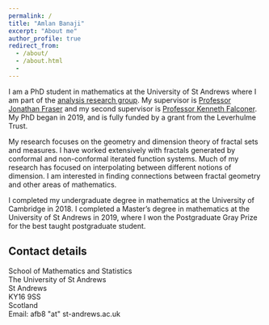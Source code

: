 ```yaml
---
permalink: /
title: "Amlan Banaji"
excerpt: "About me"
author_profile: true
redirect_from:
  - /about/
  - /about.html
  -
---
```


I am a PhD student in mathematics at the University of St Andrews where I am part of the [analysis research group](http://www.mcs.st-andrews.ac.uk/pg/pure/Analysis/). My supervisor is [Professor Jonathan Fraser](http://www.mcs.st-andrews.ac.uk/~jmf32/) and my second supervisor is [Professor Kenneth Falconer](http://www.mcs.st-and.ac.uk/~kenneth/). My PhD began in 2019, and is fully funded by a grant from the Leverhulme Trust. 

My research focuses on the geometry and dimension theory of fractal sets and measures. I have worked extensively with fractals generated by conformal and non-conformal iterated function systems. Much of my research has focused on interpolating between different notions of dimension. I am interested in finding connections between fractal geometry and other areas of mathematics. 

I completed my undergraduate degree in mathematics at the University of Cambridge in 2018. I completed a Master’s degree in mathematics at the University of St Andrews in 2019, where I won the Postgraduate Gray Prize for the best taught postgraduate student. 

## Contact details

School of Mathematics and Statistics  
The University of St Andrews  
St Andrews  
KY16 9SS  
Scotland  
Email: afb8 "at" st-andrews.ac.uk
